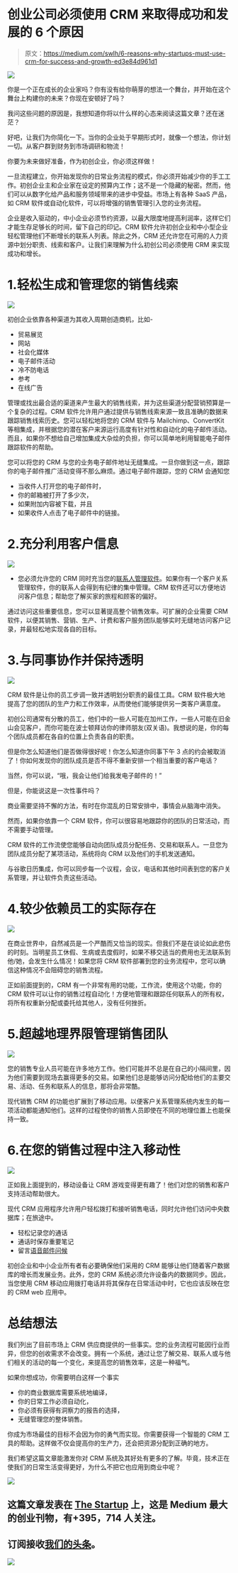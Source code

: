 # 创业公司必须使用 CRM 来取得成功和发展的 6 个原因

> 原文：<https://medium.com/swlh/6-reasons-why-startups-must-use-crm-for-success-and-growth-ed3e84d961d1>

![](img/450a4a039f44b082627962dcdb22af51.png)

你是一个正在成长的企业家吗？你有没有给你萌芽的想法一个舞台，并开始在这个舞台上构建你的未来？你现在安顿好了吗？

我问这些问题的原因是，我想知道你将以什么样的心态来阅读这篇文章？还在迷茫？

好吧，让我们为你简化一下。当你的企业处于早期形式时，就像一个想法，你计划一切。从客户群到财务到市场调研和物流！

你要为未来做好准备，作为初创企业，你必须这样做！

一旦流程建立，你开始发现你的日常业务流程的模式，你必须开始减少你的手工工作。初创企业主和企业家在设定的预算内工作；这不是一个隐藏的秘密。然而，他们可以从数字化给产品和服务领域带来的进步中受益。市场上有各种 SaaS 产品，如 CRM 软件或自动化软件，可以将增强的销售管理引入您的业务流程。

企业是收入驱动的，中小企业必须节约资源，以最大限度地提高利润率，这样它们才能生存足够长的时间，留下自己的印记。CRM 软件允许初创企业和中小型企业轻松管理他们不断增长的联系人列表。除此之外，CRM 还允许您在可用的人力资源中划分职责、线索和客户。让我们来理解为什么初创公司必须使用 CRM 来实现成功和增长。

# 1.轻松生成和管理您的销售线索

![](img/766d2e43b7aebbc602a5f65b196708c0.png)

初创企业依靠各种渠道为其收入周期创造商机，比如-

*   贸易展览
*   网站
*   社会化媒体
*   电子邮件活动
*   冷不防电话
*   参考
*   在线广告

管理或找出最合适的渠道来产生最大的销售线索，并为这些渠道分配营销预算是一个复杂的过程。CRM 软件允许用户通过提供与销售线索来源一致且准确的数据来跟踪销售线索历史。您可以轻松地将您的 CRM 软件与 Mailchimp、ConvertKit 等相集成，并根据您的潜在客户来源运行高度有针对性和自动化的电子邮件活动。而且，如果你不想给自己增加集成大杂烩的负担，你可以简单地利用智能电子邮件跟踪软件的帮助。

您可以将您的 CRM 与您的业务电子邮件地址无缝集成。一旦你做到这一点，跟踪你的电子邮件推广活动变得不那么麻烦。通过电子邮件跟踪，您的 CRM 会通知您

*   当收件人打开您的电子邮件时，
*   你的邮箱被打开了多少次，
*   如果附加内容被下载，并且
*   如果收件人点击了电子邮件中的链接。

# 2.充分利用客户信息

![](img/6c77af6b85d7d4e68b91d8e41a6c8ec0.png)

*   您必须允许您的 CRM 同时充当您的[联系人管理软件](https://www.salesmate.io/contact-management-software/)。如果你有一个客户关系管理软件，你的联系人会得到有纪律的集中管理。CRM 软件还可以方便地访问客户信息；帮助您了解买家的旅程和顾客的偏好。

通过访问这些重要信息，您可以显著提高整个销售效率。可扩展的企业需要 CRM 软件，以便其销售、营销、生产、计费和客户服务团队能够实时无缝地访问客户记录，并最轻松地实现各自的目标。

# 3.与同事协作并保持透明

![](img/e52d6f697f2c8fd318de80c2a3f79894.png)

CRM 软件是让你的员工步调一致并透明划分职责的最佳工具。CRM 软件极大地提高了您的团队的生产力和工作效率，从而使他们能够提供另一类客户满意度。

初创公司通常有分散的员工，他们中的一些人可能在加州工作，一些人可能在旧金山会见客户，而你可能在波士顿拜访你的律师朋友(双关语)。我想说的是，你的每个团队成员都在各自的位置上负责各自的职责。

但是你怎么知道他们是否做得很好呢！你怎么知道你同事下午 3 点的约会被取消了！你如何发现你的团队成员是否不得不重新安排一个相当重要的客户电话？

当然，你可以说，“哦，我会让他们给我发电子邮件的！”

但是，你能说这是一次性事件吗？

商业需要坚持不懈的方法，有时在你混乱的日常安排中，事情会从脑海中消失。

然而，如果你依靠一个 CRM 软件，你可以很容易地跟踪你的团队的日常活动，而不需要手动管理。

CRM 软件的工作流使您能够自动向团队成员分配任务、交易和联系人。一旦您为团队成员分配了某项活动，系统将向 CRM 以及他们的手机发送通知。

与谷歌日历集成，你可以同步每一个议程，会议，电话和其他时间表到您的客户关系管理，并让软件负责这些活动。

# 4.较少依赖员工的实际存在

![](img/1ab49f19f6ee9c6858497b5147ff2ec1.png)

在商业世界中，自然减员是一个严酷而又恰当的现实。但我们不是在谈论如此悲伤的时刻。当明星员工休假、生病或去度假时，如果不移交适当的费用也无法联系到他/她，会发生什么情况！如果您将 CRM 软件部署到您的业务流程中，您可以确信这种情况不会阻碍您的销售流程。

正如前面提到的，CRM 有一个非常有用的功能，工作流，使用这个功能，你的 CRM 软件可以让你的销售过程自动化！方便地管理和跟踪任何联系人的所有权，将所有权重新分配或委托给其他人，没有任何挫折。

# 5.超越地理界限管理销售团队

![](img/b1235bd628b90555fe779b78178b80da.png)

您的销售专业人员可能在许多地方工作。他们可能并不总是在自己的小隔间里，因为他们需要到现场去赢得更多的交易。如果他们总是能够访问分配给他们的主要交易、活动、任务和联系人的信息，那将会非常酷。

现代销售 CRM 的功能也扩展到了移动应用。以便客户关系管理系统内发生的每一项活动都能通知他们。这样的过程使你的销售人员即使在不同的地理位置上也能保持一致。

# 6.在您的销售过程中注入移动性

![](img/9a7ef5f785b40408733bbbfd4926671f.png)

正如我上面提到的，移动设备让 CRM 游戏变得更有趣了！他们对您的销售和客户支持活动帮助很大。

现代 CRM 应用程序允许用户轻松拨打和接听销售电话，同时允许他们访问中央数据库；在旅途中。

*   轻松记录您的通话
*   通话时保存重要笔记
*   留言[语音邮件问候](https://www.salesmate.io/resources/voicemail-greeting-examples/)

初创企业和中小企业所有者有必要确保他们采用的 CRM 能够让他们随着客户数据库的增长而发展业务。此外，您的 CRM 系统必须允许设备内的数据同步。因此，当您使用 CRM 移动应用拨打电话并将其保存在日常活动中时，它也应该反映在您的 CRM web 应用中。

# 总结想法

我们列出了目前市场上 CRM 供应商提供的一些事实。您的业务流程可能因行业而异，但您的创收需求不会改变。拥有一个系统，通过让您了解交易、联系人或与他们相关的活动的每一个变化，来提高您的销售效率，这是一种福气。

如果你想成功，你需要明白这样一个事实

*   你的商业数据库需要系统地编译，
*   你的日常工作必须自动化，
*   你必须有获得有洞察力的报告的选择，
*   无缝管理您的整体销售。

你成为市场最佳的目标不会因为你的勇气而实现。你需要获得一个智能的 CRM 工具的帮助。这样做不仅会提高你的生产力，还会把资源分配到正确的地方。

我们希望这篇文章能激发你对 CRM 系统及其好处有更多的了解。毕竟，技术正在使我们的日常生活变得更好，为什么不把它也应用到商业中呢？

[![](img/308a8d84fb9b2fab43d66c117fcc4bb4.png)](https://medium.com/swlh)

## 这篇文章发表在 [The Startup](https://medium.com/swlh) 上，这是 Medium 最大的创业刊物，有+395，714 人关注。

## 订阅接收[我们的头条](http://growthsupply.com/the-startup-newsletter/)。

[![](img/b0164736ea17a63403e660de5dedf91a.png)](https://medium.com/swlh)